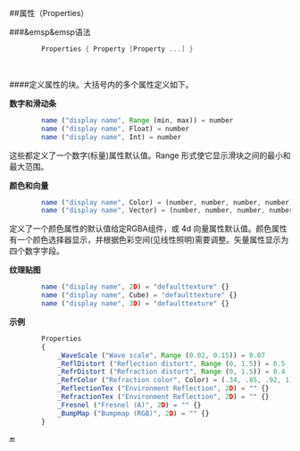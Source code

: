##属性（Properties）

###&emsp&emsp语法

```csharp
        Properties { Property [Property ...] }
```

<br>

####定义属性的块。大括号内的多个属性定义如下。

**数字和滑动条**
```javascript
        name ("display name", Range (min, max)) = number
        name ("display name", Float) = number
        name ("display name", Int) = number
```
这些都定义了一个数字(标量)属性默认值。Range 形式使它显示滑块之间的最小和最大范围。

**颜色和向量**
```javascript
        name ("display name", Color) = (number, number, number, number)
        name ("display name", Vector) = (number, number, number, number)
```
定义了一个颜色属性的默认值给定RGBA组件，或 4d 向量属性默认值。颜色属性有一个颜色选择器显示，并根据色彩空间(见线性照明)需要调整。矢量属性显示为四个数字字段。

**纹理贴图**
```javascript        
        name ("display name", 2D) = "defaulttexture" {}        
        name ("display name", Cube) = "defaulttexture" {}        
        name ("display name", 3D) = "defaulttexture" {}
```



**示例**
```javascript
        Properties
        {
            _WaveScale ("Wave scale", Range (0.02, 0.15)) = 0.07           // sliders
            _ReflDistort ("Reflection distort", Range (0, 1.5)) = 0.5
            _RefrDistort ("Refraction distort", Range (0, 1.5)) = 0.4
            _RefrColor ("Refraction color", Color) = (.34, .85, .92, 1)    // color
            _ReflectionTex ("Environment Reflection", 2D) = "" {}          // textures
            _RefractionTex ("Environment Reflection", 2D) = "" {}
            _Fresnel ("Fresnel (A)", 2D) = "" {}
            _BumpMap ("Bumpmap (RGB)", 2D) = "" {}
        }
```


🔚
